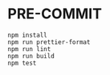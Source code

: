 <!-- @format -->

# PRE-COMMIT

```text
npm install
npm run prettier-format
npm run lint
npm run build
npm test
```
